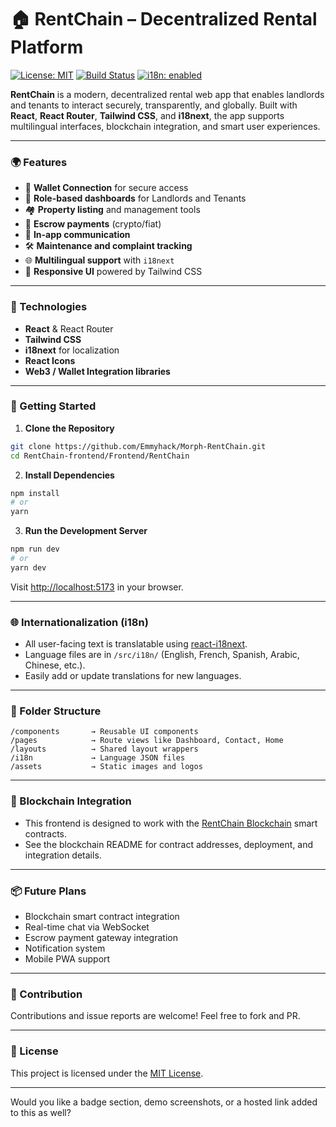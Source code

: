 # 🏠 RentChain – Decentralized Rental Platform

[![License: MIT](https://img.shields.io/badge/License-MIT-yellow.svg)](LICENSE)
[![Build Status](https://img.shields.io/badge/build-passing-brightgreen)]()
[![i18n: enabled](https://img.shields.io/badge/i18n-enabled-blue)]()

**RentChain** is a modern, decentralized rental web app that enables landlords and tenants to interact securely, transparently, and globally. Built with **React**, **React Router**, **Tailwind CSS**, and **i18next**, the app supports multilingual interfaces, blockchain integration, and smart user experiences.

---

### 🌍 Features

- 🔐 **Wallet Connection** for secure access
- 🧭 **Role-based dashboards** for Landlords and Tenants
- 🏘️ **Property listing** and management tools
- 💸 **Escrow payments** (crypto/fiat)
- 💬 **In-app communication**
- 🛠️ **Maintenance and complaint tracking**
- 🌐 **Multilingual support** with `i18next`
- 📱 **Responsive UI** powered by Tailwind CSS

---

### 🧱 Technologies

- **React** & React Router
- **Tailwind CSS**
- **i18next** for localization
- **React Icons**
- **Web3 / Wallet Integration libraries**

---

### 🚀 Getting Started

1. **Clone the Repository**

```bash
git clone https://github.com/Emmyhack/Morph-RentChain.git
cd RentChain-frontend/Frontend/RentChain
```

2. **Install Dependencies**

```bash
npm install
# or
yarn
```

3. **Run the Development Server**

```bash
npm run dev
# or
yarn dev
```

Visit [http://localhost:5173](http://localhost:5173) in your browser.

---

### 🌐 Internationalization (i18n)

- All user-facing text is translatable using [react-i18next](https://react.i18next.com/).
- Language files are in `/src/i18n/` (English, French, Spanish, Arabic, Chinese, etc.).
- Easily add or update translations for new languages.

---

### 📂 Folder Structure

```
/components       → Reusable UI components
/pages            → Route views like Dashboard, Contact, Home
/layouts          → Shared layout wrappers
/i18n             → Language JSON files
/assets           → Static images and logos
```

---

### 🔗 Blockchain Integration

- This frontend is designed to work with the [RentChain Blockchain](../rentchain-blockchain/README.md) smart contracts.
- See the blockchain README for contract addresses, deployment, and integration details.

---

### 📦 Future Plans

- Blockchain smart contract integration
- Real-time chat via WebSocket
- Escrow payment gateway integration
- Notification system
- Mobile PWA support

---

### 🤝 Contribution

Contributions and issue reports are welcome! Feel free to fork and PR.

---

### 📝 License

This project is licensed under the [MIT License](LICENSE).

---

Would you like a badge section, demo screenshots, or a hosted link added to this as well?
